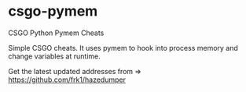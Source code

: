 # csgo-pymem
CSGO Python Pymem Cheats

Simple CSGO cheats. It uses pymem to hook into process memory and change variables at runtime. 

Get the latest updated addresses from => https://github.com/frk1/hazedumper
